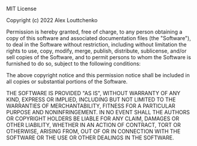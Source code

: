 MIT License

Copyright (c) 2022 Alex Louttchenko

Permission is hereby granted, free of charge, to any person obtaining a copy of this software and associated documentation files (the "Software"), to deal in the Software without restriction,
including without limitation the rights to use, copy, modify, merge, publish, distribute, sublicense, and/or sell copies of the Software, and to permit persons to whom the Software is furnished to do
so, subject to the following conditions:

The above copyright notice and this permission notice shall be included in all copies or substantial portions of the Software.

THE SOFTWARE IS PROVIDED "AS IS", WITHOUT WARRANTY OF ANY KIND, EXPRESS OR IMPLIED, INCLUDING BUT NOT LIMITED TO THE WARRANTIES OF MERCHANTABILITY, FITNESS FOR A PARTICULAR PURPOSE AND
NONINFRINGEMENT. IN NO EVENT SHALL THE AUTHORS OR COPYRIGHT HOLDERS BE LIABLE FOR ANY CLAIM, DAMAGES OR OTHER LIABILITY, WHETHER IN AN ACTION OF CONTRACT, TORT OR OTHERWISE, ARISING FROM, OUT OF OR IN
CONNECTION WITH THE SOFTWARE OR THE USE OR OTHER DEALINGS IN THE SOFTWARE.
